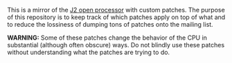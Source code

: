 This is a mirror of the [J2 open processor](http://j-core.org/) with custom patches. The purpose of this repository is to keep track of which patches apply on top of what and to reduce the lossiness of dumping tons of patches onto the mailing list.

**WARNING:** Some of these patches change the behavior of the CPU in substantial (although often obscure) ways. Do not blindly use these patches without understanding what the patches are trying to do.
